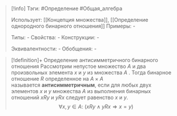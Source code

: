 > [!info]
> Тэги: #Определение #Общая_алгебра 
> 
> Использует: [[Концепция множества]], [[Определение однородного бинарного отношения]]
> Примеры: *-*
> 
> Типы: *-*
> Свойства: *-*
> Конструкции: *-*
> 
> Эквивалентности: *-*
> Обобщения: *-*

> [!definition]+ Определение антисимметричного бинарного отношения
> Рассмотрим непустое множество $A$ и два произвольных элемента $x$ и $y$ из множества $A$ . Тогда бинарное отношение $R$ определенное на $A \times A$ называется **антисимметричным**, если для любых двух элементов $x$ и $y$ множества $A$ из выполнения бинарных отношений $xRy$ и $yRx$ следует равенство $x$ и $y$. 
> $$\forall x,y \in A: \ (xRy \land yRx \Rightarrow x = y)$$